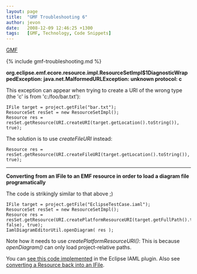 ```yaml
---
layout: page
title:  "GMF Troubleshooting 6"
author: jevon
date:   2008-12-09 12:46:25 +1300
tags:   [GMF, Technology, Code Snippets]
---
```


[GMF](gmf.md)

{% include gmf-troubleshooting.md %}

**org.eclipse.emf.ecore.resource.impl.ResourceSetImpl$1DiagnosticWrappedException: java.net.MalformedURLException: unknown protocol: c**

This exception can appear when trying to create a URI of the wrong type (the 'c' is from 'c:/foo/bar.txt'):

```
IFile target = project.getFile("bar.txt");
ResourceSet resSet = new ResourceSetImpl();          
Resource res = resSet.getResource(URI.createURI(target.getLocation().toString()), true);
```

The solution is to use _createFileURI_ instead:

`Resource res = resSet.getResource(URI.createFileURI(target.getLocation().toString()), true);`

---
**Converting from an IFile to an EMF resource in order to load a diagram file programatically**

The code is strikingly similar to that above ;)

```
IFile target = project.getFile("EclipseTestCase.iaml");
ResourceSet resSet = new ResourceSetImpl();          
Resource res = resSet.getResource(URI.createPlatformResourceURI(target.getFullPath().toString(), false), true);
IamlDiagramEditorUtil.openDiagram( res );
```

Note how it needs to use _createPlatformResourceURI()_: This is because _openDiagram()_ can only load project-relative paths.

You can <a href="http://code.google.com/p/iaml/source/browse/trunk/org.openiaml.model.tests/src/org/openiaml/model/tests/eclipse/EclipseTestCase.java?spec=svn319&r=319#48">see this code implemented</a> in the Eclipse IAML plugin. Also see <a href="http://blog.cypal-solutions.com/2008/03/converting-emf-resource-to-platform.html">converting a Resource back into an IFile</a>.
